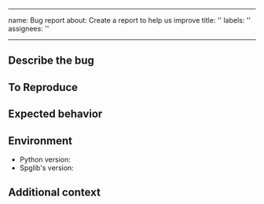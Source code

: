 ______________________________________________________________________

name: Bug report
about: Create a report to help us improve
title: ''
labels: ''
assignees: ''

______________________________________________________________________

## Describe the bug

<!-- A clear and concise description of what the bug is. -->

## To Reproduce

<!--
If you use spglib's Python API, please do not use Pymatgen's wrapper to make it easier to identify your problem.
The format for crystal structures is shown here: https://spglib.readthedocs.io/en/latest/python-spglib.html#variables
If spglib returns different results by changing `symprec`, `angle_tolerance`, or `mag_symprec`, please report it too.
-->

## Expected behavior

<!-- A clear and concise description of what you expected to happen. -->

## Environment

- Python version:
- Spglib's version:

## Additional context

<!-- Add any other context about the problem here. -->
